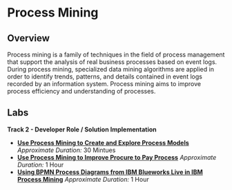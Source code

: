 # Process Mining
## Overview
Process mining is a family of techniques in the field of process management that support the analysis of real business processes based on event logs.  During process mining, specialized data mining algorithms are applied in order to identify trends, patterns, and details contained in event logs recorded by an information system. Process mining aims to improve process efficiency and understanding of processes.

## Labs

**Track 2 - Developer Role / Solution Implementation**

- **[Use Process Mining to Create and Explore Process Models](Lab%20Guide%20-%20Use%20Process%20Mining%20to%20Create%20and%20Explore%20Process%20Models.pdf)**    *Approximate Duration:* 30 Mintues
- **[Use Process Mining to Improve Procure to Pay Process](Lab%20Guide%20-%20Use%20Process%20Mining%20to%20Improve%20Procure%20to%20Pay%20Process.pdf)** *Approximate Duration:* 1 Hour
- **[Using BPMN Process Diagrams from IBM Blueworks Live in IBM Process Mining](Lab%20Guide%20-%20Using%20BPMN%20Process%20Diagrams%20from%20IBM%20Blueworks%20Live%20in%20IBM%20Process%20Mining.pdf)** *Approximate Duration:* 1 Hour


